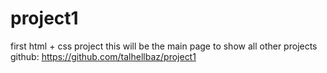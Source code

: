 # project1
first html + css project
this will be the main page to show all other projects
github: https://github.com/talhellbaz/project1